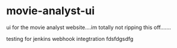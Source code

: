 # movie-analyst-ui
ui for the movie analyst website....im totally not ripping this off.......


testing for jenkins webhook integtration fdsfdgsdfg

